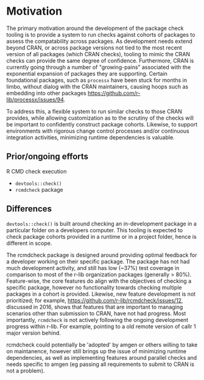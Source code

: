# Motivation

The primary motivation around the development of the package check tooling is to provide a system to run checks against cohorts
of packages to assess the compatability across packages. As development needs extend beyond CRAN, or across package versions
not tied to the most recent version of all packages (which CRAN checks), tooling to mimic the CRAN checks can provide the 
same degree of confidence. Furthermore, CRAN is currently going through a number of "growing-pains" associated with the exponential
expansion of packages they are supporting. Certain foundational packages, such as `processx` have been stuck for months in 
limbo, without dialog with the CRAN maintainers, causing hoops such as embedding into other packages https://github.com/r-lib/processx/issues/94. 

To address this, a flexible system to run similar checks to those CRAN provides, while allowing customization as to the 
scrutiny of the checks will be important to confidently construct package cohorts. Likewise, to support environments with
rigorous change control processes and/or continuous integration activities, minimizing runtime dependencies is valuable.

## Prior/ongoing efforts

R CMD check execution

* `devtools::check()`
* `rcmdcheck` package

## Differences

`devtools::check()` is built around checking an in-development package in a particular folder on a developers computer. 
This tooling is expected to check package cohorts provided in a runtime or in a project folder, hence is different in scope.

The rcmdcheck package is designed around providing optimal feedback for a developer working on their specific package.
The package has not had much development activity, and still has low (~37%) test coverage in comparison to most of the 
r-lib organization packages (generally > 80%). Feature-wise, the core features do align with the objectives of 
checking a specific package, however no functionality towards checking multiple packages in a cohort is provided. 
Likewise, new feature development is not prioritized; for example, https://github.com/r-lib/rcmdcheck/issues/12,
discussed in 2016, shows that features that are important to managing scenarios other than submission to CRAN,
have not had progress. Most importantly, `rcmdcheck` is not actively following the ongoing development progress within r-lib.
For example, pointing to a old remote version of callr 1 major version behind.

rcmdcheck could potentially be 'adopted' by amgen or others willing to take on maintanence, 
however still brings up the issue of minimizing runtime dependencies, as well as implementing features around
parallel checks and needs specific to amgen (eg passing all requirements to submit to CRAN is not a problem). 